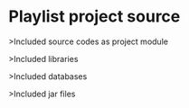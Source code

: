 # Playlist project source

 <p>>Included source codes as project module</p>
 <p>>Included libraries</p>
 <p>>Included databases</p>
 <p>>Included jar files</p>
